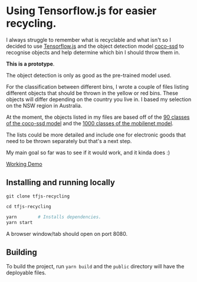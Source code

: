 
# Using Tensorflow.js for easier recycling.

I always struggle to remember what is recyclable and what isn't so I decided to use [Tensorflow.js](https://js.tensorflow.org/) and the object detection model [coco-ssd](https://www.npmjs.com/package/@tensorflow-models/coco-ssd) to recognise objects and help determine which bin I should throw them in.

**This is a prototype**.

The object detection is only as good as the pre-trained model used.

For the classification between different bins, I wrote a couple of files listing different objects that should be thrown in the yellow or red bins. These objects will differ depending on the country you live in. I based my selection on the NSW region in Australia.

At the moment, the objects listed in my files are based off of the [90 classes of the coco-ssd model](https://github.com/tensorflow/tfjs-models/blob/master/coco-ssd/src/classes.ts) and the [1000 classes of the mobilenet model](./src/data/imagenet_classes.js).


The lists could be more detailed and include one for electronic goods that need to be thrown separately but that's a next step.

My main goal so far was to see if it would work, and it kinda does :)

[Working Demo](https://charliegerard.github.io/tfjs-recycling)


## Installing and running locally

`git clone tfjs-recycling`

`cd tfjs-recycling`

```bash
yarn        # Installs dependencies.
yarn start
```

A browser window/tab should open on port 8080.

## Building

To build the project, run `yarn build` and the `public` directory will have the deployable files.


